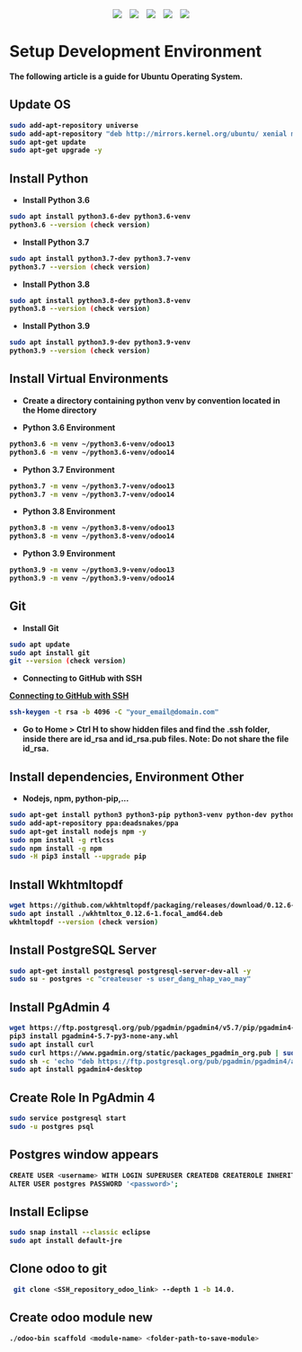 <div align="center">
  <img src="https://badgen.net/github/stars/Mountant2021/document?icon=github&color=4ab8a1">&emsp;<img src="https://badgen.net/github/forks/Mountant2021/document?icon=github&color=4ab8a1">&emsp;<a href="https://github.com/Mountant2021/document/releases"><img src=https://img.shields.io/github/downloads/Mountant2021/document/total></a>&emsp;<a href="https://github.com/HypoX64/DeepMosaics/releases"><img src=https://img.shields.io/github/v/release/hypox64/DeepMosaics></a>&emsp;<img src=https://img.shields.io/github/license/Mountant2021/document>
</div>

<h1>Setup Development Environment</h1>

<b>The following article is a guide for Ubuntu Operating System.


## Update OS

```sh
sudo add-apt-repository universe
sudo add-apt-repository "deb http://mirrors.kernel.org/ubuntu/ xenial main"
sudo apt-get update
sudo apt-get upgrade -y
```

## Install Python

- Install Python 3.6

```sh
sudo apt install python3.6-dev python3.6-venv
python3.6 --version (check version)
```
- Install Python 3.7

```sh
sudo apt install python3.7-dev python3.7-venv
python3.7 --version (check version)
```
- Install Python 3.8

```sh
sudo apt install python3.8-dev python3.8-venv
python3.8 --version (check version)
```
- Install Python 3.9
```sh
sudo apt install python3.9-dev python3.9-venv
python3.9 --version (check version)
```
## Install Virtual Environments

- Create a directory containing python venv by convention located in the Home directory

- Python 3.6 Environment
```sh
python3.6 -m venv ~/python3.6-venv/odoo13
python3.6 -m venv ~/python3.6-venv/odoo14
```
- Python 3.7 Environment
```sh
python3.7 -m venv ~/python3.7-venv/odoo13
python3.7 -m venv ~/python3.7-venv/odoo14
```
- Python 3.8 Environment
```sh
python3.8 -m venv ~/python3.8-venv/odoo13
python3.8 -m venv ~/python3.8-venv/odoo14
```

- Python 3.9 Environment
```sh
python3.9 -m venv ~/python3.9-venv/odoo13
python3.9 -m venv ~/python3.9-venv/odoo14
```
## Git

- Install Git

```sh
sudo apt update
sudo apt install git
git --version (check version)
```

- Connecting to GitHub with SSH

[Connecting to GitHub with SSH](https://docs.github.com/en/authentication/connecting-to-github-with-ssh)

```sh
ssh-keygen -t rsa -b 4096 -C "your_email@domain.com"
```
- <b>Go to Home > Ctrl H to show hidden files and find the .ssh folder, inside there are id_rsa and id_rsa.pub files. Note: Do not share the file id_rsa.

## Install dependencies, Environment Other

- Nodejs, npm, python-pip,...

```sh
sudo apt-get install python3 python3-pip python3-venv python-dev python3-dev python3-wheel python-setuptools libxslt-dev libxml2-dev libxslt1-dev libzip-dev zlib1g-dev libjpeg-dev libldap2-dev libssl-dev libsasl2-dev libpq-dev python3-setuptools build-essential wget node-less gdebi -y
sudo add-apt-repository ppa:deadsnakes/ppa
sudo apt-get install nodejs npm -y
sudo npm install -g rtlcss
sudo npm install -g npm
sudo -H pip3 install --upgrade pip
```

## Install Wkhtmltopdf

```sh
wget https://github.com/wkhtmltopdf/packaging/releases/download/0.12.6-1/wkhtmltox_0.12.6-1.focal_amd64.deb
sudo apt install ./wkhtmltox_0.12.6-1.focal_amd64.deb
wkhtmltopdf --version (check version)
```

## Install PostgreSQL Server

```sh
sudo apt-get install postgresql postgresql-server-dev-all -y
sudo su - postgres -c "createuser -s user_dang_nhap_vao_may"
```

## Install PgAdmin 4

```sh
wget https://ftp.postgresql.org/pub/pgadmin/pgadmin4/v5.7/pip/pgadmin4-5.7-py3-none-any.whl
pip3 install pgadmin4-5.7-py3-none-any.whl
sudo apt install curl
sudo curl https://www.pgadmin.org/static/packages_pgadmin_org.pub | sudo apt-key add
sudo sh -c 'echo "deb https://ftp.postgresql.org/pub/pgadmin/pgadmin4/apt/$(lsb_release -cs) pgadmin4 main" > /etc/apt/sources.list.d/pgadmin4.list && apt update'
sudo apt install pgadmin4-desktop
```

## Create Role In PgAdmin 4

```sh
sudo service postgresql start
sudo -u postgres psql
```
## Postgres window appears

```sh
CREATE USER <username> WITH LOGIN SUPERUSER CREATEDB CREATEROLE INHERIT REPLICATION CONNECTION LIMIT -1;
ALTER USER postgres PASSWORD '<password>';
```
## Install Eclipse

```sh
sudo snap install --classic eclipse
sudo apt install default-jre
```

## Clone odoo to git

```sh
 git clone <SSH_repository_odoo_link> --depth 1 -b 14.0.
```
## Create odoo module new

```sh
./odoo-bin scaffold <module-name> <folder-path-to-save-module>
```
